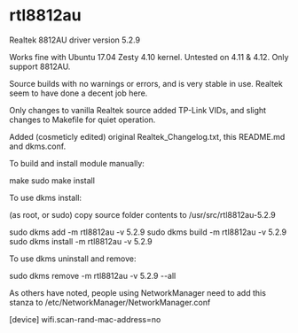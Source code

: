 # rtl8812au
Realtek 8812AU driver version 5.2.9

Works fine with Ubuntu 17.04 Zesty 4.10 kernel. Untested on 4.11 & 4.12.
Only support 8812AU.

Source builds with no warnings or errors, and is very stable in use.
Realtek seem to have done a decent job here.

Only changes to vanilla Realtek source added TP-Link VIDs, and slight changes to Makefile for quiet operation.

Added (cosmeticly edited) original Realtek_Changelog.txt, this README.md and dkms.conf.

To build and install module manually:

  make
  sudo make install

To use dkms install:

  (as root, or sudo) copy source folder contents to /usr/src/rtl8812au-5.2.9

  sudo dkms add -m rtl8812au -v 5.2.9
  sudo dkms build -m rtl8812au -v 5.2.9
  sudo dkms install -m rtl8812au -v 5.2.9 

To use dkms uninstall and remove:

  sudo dkms remove -m rtl8812au -v 5.2.9 --all

As others have noted, people using NetworkManager need to add this stanza to /etc/NetworkManager/NetworkManager.conf

  [device]
  wifi.scan-rand-mac-address=no
